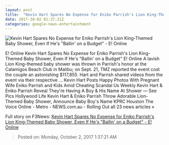 ```yaml
---
layout: post
title:  "Kevin Hart Spares No Expense for Eniko Parrish's Lion King-Themed Baby Shower, Even If He's 'Ballin' on a Budget' - E! Online"
date: 2017-10-02 01:37:21Z
categories: google-news-entertaintment
---
```


![Kevin Hart Spares No Expense for Eniko Parrish's Lion King-Themed Baby Shower, Even If He's "Ballin' on a Budget" - E! Online](http://akns-images.eonline.com/eol_images/Entire_Site/201791/rs_600x600-171001183020-600.kevin-hart-1.10117.jpg?downsize=450:*&crop=450:350;left,top)

E! Online Kevin Hart Spares No Expense for Eniko Parrish's Lion King-Themed Baby Shower, Even If He's "Ballin' on a Budget" E! Online A lavish Lion King-themed baby shower was thrown in Parrish's honor at the Calamigos Beach Club in Malibu; on Sept. 21, TMZ reported the event cost the couple an astonishing $117,855. Hart and Parrish shared videos from the event via their respective ... Kevin Hart Posts Happy Photos With Pregnant Wife Eniko Parrish and Kids Amid Cheating Scandal Us Weekly Kevin Hart & Eniko Parrish Reveal They're Having A Boy & His Name At Shower — See Pics Hollywood Life Kevin Hart & Eniko Parrish Throw Adorable Lion-Themed Baby Shower, Announce Baby Boy's Name KPRC Houston The Voice Online - Metro - NEWS.com.au - Rolling Out all 23 news articles »


Full story on F3News: [Kevin Hart Spares No Expense for Eniko Parrish's Lion King-Themed Baby Shower, Even If He's "Ballin' on a Budget" - E! Online](http://www.f3nws.com/n/cS4VND)

> Posted on: Monday, October 2, 2017 1:37:21 AM
